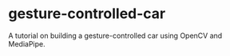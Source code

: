 # gesture-controlled-car
A tutorial on building a gesture-controlled car using OpenCV and MediaPipe.
